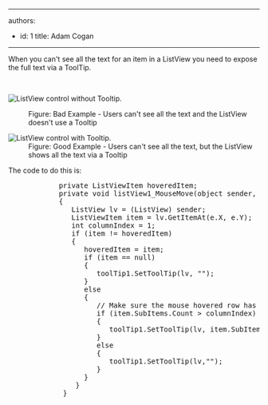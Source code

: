 

---
authors:
  - id: 1
    title: Adam Cogan
---




<span class='intro'> <p>When you can't see all the text for an item in a ListView you need to expose the full text via a ToolTip.</p> </span>

​<dl class="badImage"><dt><img alt="ListView control without Tooltip." src="http&#58;//www.ssw.com.au/ssw/Standards/Rules/Images/ListViewWithoutToolTip.gif" /></dt>
<dd>Figure&#58; Bad Example - Users can't see all the text and the ListView doesn't use a Tooltip</dd></dl>
<dl class="goodImage"><dt><img alt="ListView control with Tooltip." src="http&#58;//www.ssw.com.au/ssw/Standards/Rules/Images/ListViewWithToolTip.gif" /></dt>
<dd>Figure&#58; Good Example - Users can't see all the text, but the ListView shows all the text via a Tooltip</dd></dl>
<div>The code to do this is&#58;</div>
<dl class="code"><dt><pre>            private ListViewItem hoveredItem;
            private void listView1_MouseMove(object sender, MouseEventArgs e)
            &#123; 
               ListView lv = (ListView) sender; 
               ListViewItem item = lv.GetItemAt(e.X, e.Y);
               int columnIndex = 1;
               if (item != hoveredItem)
               &#123; 
                  hoveredItem = item; 
                  if (item == null) 
                  &#123; 
                     toolTip1.SetToolTip(lv, &quot;&quot;); 
                  &#125; 
                  else 
                  &#123; 
                     // Make sure the mouse hovered row has the subitem 
                     if (item.SubItems.Count &gt; columnIndex)
                     &#123; 
                        toolTip1.SetToolTip(lv, item.SubItems[columnIndex].Text);
                     &#125; 
                     else 
                     &#123; 
                        toolTip1.SetToolTip(lv,&quot;&quot;); 
                     &#125; 
                  &#125; 
                &#125; 
             &#125;</pre></dt></dl>



